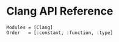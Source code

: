 
# Clang API Reference

```@autodocs
Modules = [Clang]
Order   = [:constant, :function, :type]
```

